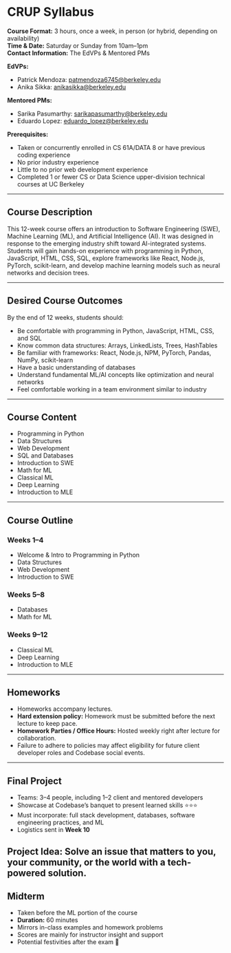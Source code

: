 # CRUP Syllabus

**Course Format:** 3 hours, once a week, in person (or hybrid, depending on availability)  
**Time & Date:** Saturday or Sunday from 10am–1pm  
**Contact Information:** The EdVPs & Mentored PMs  

**EdVPs:**  
- Patrick Mendoza: patmendoza6745@berkeley.edu  
- Anika Sikka: anikasikka@berkeley.edu  

**Mentored PMs:**  
- Sarika Pasumarthy: sarikapasumarthy@berkeley.edu  
- Eduardo Lopez: eduardo_lopez@berkeley.edu  

**Prerequisites:**  
- Taken or concurrently enrolled in CS 61A/DATA 8 or have previous coding experience  
- No prior industry experience  
- Little to no prior web development experience  
- Completed 1 or fewer CS or Data Science upper-division technical courses at UC Berkeley  

---

## Course Description
This 12-week course offers an introduction to Software Engineering (SWE), Machine Learning (ML), and Artificial Intelligence (AI). It was designed in response to the emerging industry shift toward AI-integrated systems. Students will gain hands-on experience with programming in Python, JavaScript, HTML, CSS, SQL, explore frameworks like React, Node.js, PyTorch, scikit-learn, and develop machine learning models such as neural networks and decision trees.  

---

## Desired Course Outcomes
By the end of 12 weeks, students should:  
- Be comfortable with programming in Python, JavaScript, HTML, CSS, and SQL  
- Know common data structures: Arrays, LinkedLists, Trees, HashTables  
- Be familiar with frameworks: React, Node.js, NPM, PyTorch, Pandas, NumPy, scikit-learn  
- Have a basic understanding of databases  
- Understand fundamental ML/AI concepts like optimization and neural networks  
- Feel comfortable working in a team environment similar to industry  

---

## Course Content
- Programming in Python  
- Data Structures  
- Web Development  
- SQL and Databases  
- Introduction to SWE  
- Math for ML  
- Classical ML  
- Deep Learning  
- Introduction to MLE  

---

## Course Outline

### Weeks 1–4
- Welcome & Intro to Programming in Python  
- Data Structures  
- Web Development  
- Introduction to SWE  

### Weeks 5–8
- Databases  
- Math for ML  

### Weeks 9–12
- Classical ML  
- Deep Learning  
- Introduction to MLE  

---

## Homeworks
- Homeworks accompany lectures.  
- **Hard extension policy:** Homework must be submitted before the next lecture to keep pace.  
- **Homework Parties / Office Hours:** Hosted weekly right after lecture for collaboration.  
- Failure to adhere to policies may affect eligibility for future client developer roles and Codebase social events.  

---

## Final Project 
- Teams: 3–4 people, including 1–2 client and mentored developers  
- Showcase at Codebase’s banquet to present learned skills ⭐⭐⭐  
- Must incorporate: full stack development, databases, software engineering practices, and ML  
- Logistics sent in **Week 10**  

**Project Idea:** Solve an issue that matters to you, your community, or the world with a tech-powered solution.  
---
## Midterm
- Taken before the ML portion of the course  
- **Duration:** 60 minutes  
- Mirrors in-class examples and homework problems  
- Scores are mainly for instructor insight and support  
- Potential festivities after the exam 🙈  